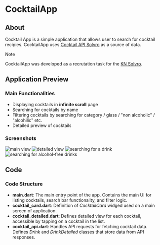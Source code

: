 # CocktailApp

## About

Cocktail App is a simple application that allows user to search for cocktail recipies. CocktailApp uses [Cocktail API Solvro](https://cocktails.solvro.pl/) as a source of data. 

> [!NOTE]
> CocktailApp was developed as a recrutation task for the [KN Solvro](https://solvro.pwr.edu.pl/).

## Application Preview

### Main Functionalities

- Displaying cocktails in **infinite scroll** page
- Searching for cocktails by name
- Filtering cocktails by searching for category / glass / "non alcoholic" / "alcohilic" etc.
- Detailed preview of cocktails

### Screenshots

![main view](https://i.postimg.cc/FFfW7fnS/Simulator-Screenshot-i-Phone-16-Pro-2024-10-28-at-09-36-53.png)
![detailed view](https://i.postimg.cc/qB9mnk95/Simulator-Screenshot-i-Phone-16-Pro-2024-10-28-at-09-37-20.png)
![searching for a drink](https://i.postimg.cc/2yRZj85s/Simulator-Screenshot-i-Phone-16-Pro-2024-10-28-at-10-21-49.png)
![searching for alcohol-free drinks](https://i.postimg.cc/TYdZh2gv/Simulator-Screenshot-i-Phone-16-Pro-2024-10-28-at-10-11-21.png)


## Code

### Code Structure

* **main.dart**: The main entry point of the app. Contains the main UI for listing cocktails, search bar functionality, and filter logic.
* **cocktail_card.dart**: Definition of *CocktailCard* widged used on a main screen of application.
* **cocktail_detailed.dart**: Defines detailed view for each cocktail, accessible by tapping on a cocktail in the list.
* **cocktail_api.dart**: Handles API requests for fetching cocktail data. Defines *Drink* and *DrinkDetailed* classes that store data from API responses.
